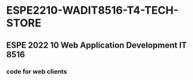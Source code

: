 # ESPE2210-WADIT8516-T4-TECH-STORE
## ESPE 2022 10 Web Application Development IT 8516
### code for web clients
